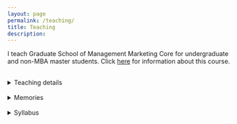 ```yaml
---
layout: page
permalink: /teaching/
title: Teaching
description:
---
```


I teach Graduate School of Management Marketing Core for undergraduate and non-MBA master students. Click [here](https://classes.cornell.edu/browse/roster/SP23/class/NCC/5530) for information about this course.

<br>
<details>
    <summary>Teaching details</summary>
    <li>NCC 4530/5530: Marketing Management (undergraduates and graduate)</li>
    <li>Undergraduate rating: <b>5.0 / 5.0</b>, Graduate rating: <b>4.7 / 5.0</b>; School common core average: 4.3</li>
    <li>Student comments from course and teaching evaluations:
    <div style="text-align:center"><span style="font-size:12pt"><i>
      <br>  
        “This class was a highlight of my time at Cornell”<br><br>
        “The class was super fun and Rin always made sure to go the extra mile to help us understand the course material and engage with real world marketing problems.”<br><br>
“I have had the privilege of taking Rin’s NCC 5530, which has been instrumental in shaping my understanding not only of marketing-related knowledge but also of what it is like to be a good educator. I am really inspired by her teaching style and surprised by the impact she has made.”<br><br>
“I love her class so much and her class made me find out what I am passionate about. I just found a marketing intern job for this summer and will apply the knowledge she taught us this semester to reality.”<br><br>
“She is so enthusiastic about teaching and guiding us to participate in class, as well as learn the material. I am always excited about her class, and all material can be applied to the assignments and projects. To be honest I hope she can teach more classes.”</i></span></div></li>
</details>
<br>
<details>
    <summary>Memories</summary>
    <div style="text-align:center">
    <p>A networking dinner with a guest speaker from Netflix</p>
  <img src="{{ site.baseurl }}/assets/img/guestspeaker.jpg" width="400px" alt="" title="sahil and my students"/>
    <br>
<p>My first batch of students</p>
  <img src="{{ site.baseurl }}/assets/img/myfirstclass.jpg" width="700px" alt="" title="my first class"/>
        </div>
</details>
<br>
<details>
    <summary>Syllabus</summary>
    <iframe src= "{{ '/assets/pdf/NCC5530_Syllabus_2023 Spring.pdf' | prepend: site.baseurl | prepend: site.url }}" style="width: 80%" class="myIframe" ></iframe>
</details>
